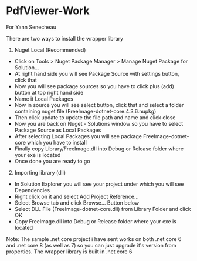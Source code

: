 # PdfViewer-Work
 For Yann Senecheau

There are two ways to install the wrapper library

1. Nuget Local (Recommended)
 - Click on Tools > Nuget Package Manager > Manage Nuget Package for Solution...
 - At right hand side you will see Package Source with settings button, click that
 - Now you will see package sources so you have to click plus (add) button at top right hand side
 - Name it Local Packages
 - Now in source you will see select button, click that and select a folder containing nuget file (FreeImage-dotnet-core.4.3.6.nupkg)
 - Then click update to update the file path and name and click close
 - Now you are back on Nuget - Solutions window so you have to select Package Source as Local Packages 
 - After selecting Local Packages you will see package FreeImage-dotnet-core which you have to install
- Finally copy Library/FreeImage.dll into Debug or Release folder where your exe is located
 - Once done you are ready to go

2. Importing library (dll)
 - In Solution Explorer you will see your project under which you will see Dependencies
 - Right click on it and select Add Project Reference...
 - Select Browse tab and click Browse... Button below
 - Select DLL File (FreeImage-dotnet-core.dll) from Library Folder and click OK
 - Copy FreeImage.dll into Debug or Release folder where your exe is located

Note: The sample .net core project i have sent works on both .net core 6 and .net core 8 (as well as 7) so you can just upgrade it's version from properties. The wrapper library is built in .net core 6
  
